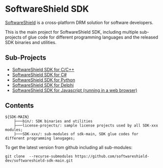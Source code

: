 # SoftwareShield SDK

[SoftwareShield](http://www.softwareshield.com/) is a cross-platform DRM solution for software developers. 

This is the main project for SoftwareShield SDK, including multiple sub-projects of glue code for different programming languages and the released SDK binaries and utilities.

## Sub-Projects

- [SoftwareShield SDK for C/C++](https://github.com/softwareshield-dev/softwareshield-sdk-c)
- [SoftwareShield SDK for C#](https://github.com/softwareshield-dev/softwareshield-sdk-csharp)
- [SoftwareShield SDK for Python](https://github.com/softwareshield-dev/softwareshield-sdk-python)
- [SoftwareShield SDK for Delphi](https://github.com/softwareshield-dev/softwareshield-sdk-delphi)
- [SoftwareShield SDK for Javascript (running in a web browser)](https://github.com/softwareshield-dev/softwareshield-sdk-js)

## Contents

```
${SDK-MAIN}
    ├───bin/: SDK binaries and utilities
    ├───license-projects/: sample license projects used by all SDK-xxx modules;
    ├───SDK-xxx/: sub-modules of sdk-main, SDK glue codes for different programming lanugages;
```

To get the latest version from github including all sub-modules:

```
git clone  --recurse-submodules https://github.com/softwareshield-dev/softwareshield-sdk-main.git
```
